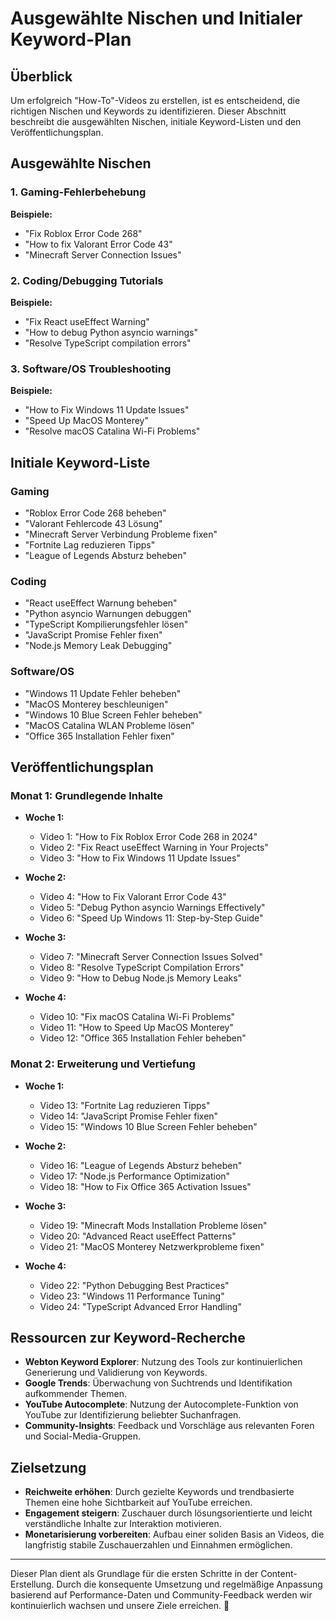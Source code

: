 # Ausgewählte Nischen und Initialer Keyword-Plan

## Überblick

Um erfolgreich "How-To"-Videos zu erstellen, ist es entscheidend, die richtigen Nischen und Keywords zu identifizieren. Dieser Abschnitt beschreibt die ausgewählten Nischen, initiale Keyword-Listen und den Veröffentlichungsplan.

## Ausgewählte Nischen

### 1. Gaming-Fehlerbehebung

**Beispiele:**
- "Fix Roblox Error Code 268"
- "How to fix Valorant Error Code 43"
- "Minecraft Server Connection Issues"

### 2. Coding/Debugging Tutorials

**Beispiele:**
- "Fix React useEffect Warning"
- "How to debug Python asyncio warnings"
- "Resolve TypeScript compilation errors"

### 3. Software/OS Troubleshooting

**Beispiele:**
- "How to Fix Windows 11 Update Issues"
- "Speed Up MacOS Monterey"
- "Resolve macOS Catalina Wi-Fi Problems"

## Initiale Keyword-Liste

### Gaming

- "Roblox Error Code 268 beheben"
- "Valorant Fehlercode 43 Lösung"
- "Minecraft Server Verbindung Probleme fixen"
- "Fortnite Lag reduzieren Tipps"
- "League of Legends Absturz beheben"

### Coding

- "React useEffect Warnung beheben"
- "Python asyncio Warnungen debuggen"
- "TypeScript Kompilierungsfehler lösen"
- "JavaScript Promise Fehler fixen"
- "Node.js Memory Leak Debugging"

### Software/OS

- "Windows 11 Update Fehler beheben"
- "MacOS Monterey beschleunigen"
- "Windows 10 Blue Screen Fehler beheben"
- "MacOS Catalina WLAN Probleme lösen"
- "Office 365 Installation Fehler fixen"

## Veröffentlichungsplan

### Monat 1: Grundlegende Inhalte

- **Woche 1:**
  - Video 1: "How to Fix Roblox Error Code 268 in 2024"
  - Video 2: "Fix React useEffect Warning in Your Projects"
  - Video 3: "How to Fix Windows 11 Update Issues"

- **Woche 2:**
  - Video 4: "How to Fix Valorant Error Code 43"
  - Video 5: "Debug Python asyncio Warnings Effectively"
  - Video 6: "Speed Up Windows 11: Step-by-Step Guide"

- **Woche 3:**
  - Video 7: "Minecraft Server Connection Issues Solved"
  - Video 8: "Resolve TypeScript Compilation Errors"
  - Video 9: "How to Debug Node.js Memory Leaks"

- **Woche 4:**
  - Video 10: "Fix macOS Catalina Wi-Fi Problems"
  - Video 11: "How to Speed Up MacOS Monterey"
  - Video 12: "Office 365 Installation Fehler beheben"

### Monat 2: Erweiterung und Vertiefung

- **Woche 1:**
  - Video 13: "Fortnite Lag reduzieren Tipps"
  - Video 14: "JavaScript Promise Fehler fixen"
  - Video 15: "Windows 10 Blue Screen Fehler beheben"

- **Woche 2:**
  - Video 16: "League of Legends Absturz beheben"
  - Video 17: "Node.js Performance Optimization"
  - Video 18: "How to Fix Office 365 Activation Issues"

- **Woche 3:**
  - Video 19: "Minecraft Mods Installation Probleme lösen"
  - Video 20: "Advanced React useEffect Patterns"
  - Video 21: "MacOS Monterey Netzwerkprobleme fixen"

- **Woche 4:**
  - Video 22: "Python Debugging Best Practices"
  - Video 23: "Windows 11 Performance Tuning"
  - Video 24: "TypeScript Advanced Error Handling"

## Ressourcen zur Keyword-Recherche

- **Webton Keyword Explorer**: Nutzung des Tools zur kontinuierlichen Generierung und Validierung von Keywords.
- **Google Trends**: Überwachung von Suchtrends und Identifikation aufkommender Themen.
- **YouTube Autocomplete**: Nutzung der Autocomplete-Funktion von YouTube zur Identifizierung beliebter Suchanfragen.
- **Community-Insights**: Feedback und Vorschläge aus relevanten Foren und Social-Media-Gruppen.

## Zielsetzung

- **Reichweite erhöhen**: Durch gezielte Keywords und trendbasierte Themen eine hohe Sichtbarkeit auf YouTube erreichen.
- **Engagement steigern**: Zuschauer durch lösungsorientierte und leicht verständliche Inhalte zur Interaktion motivieren.
- **Monetarisierung vorbereiten**: Aufbau einer soliden Basis an Videos, die langfristig stabile Zuschauerzahlen und Einnahmen ermöglichen.

---

Dieser Plan dient als Grundlage für die ersten Schritte in der Content-Erstellung. Durch die konsequente Umsetzung und regelmäßige Anpassung basierend auf Performance-Daten und Community-Feedback werden wir kontinuierlich wachsen und unsere Ziele erreichen. 🚀
